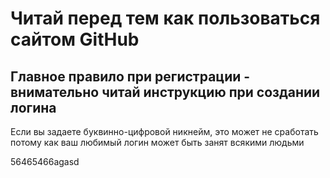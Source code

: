 # Читай перед тем как пользоваться сайтом GitHub

## Главное правило при регистрации - внимательно читай инструкцию при создании логина 

Если вы задаете буквинно-цифровой никнейм, это может не сработать потому как ваш любимый логин может быть занят всякими людьми 

56465466agasd

